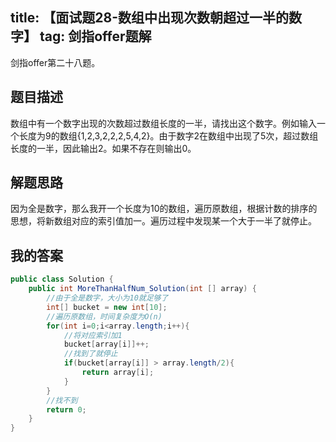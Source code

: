 title: 【面试题28-数组中出现次数朝超过一半的数字】
tag: 剑指offer题解
---
剑指offer第二十八题。
<!-- more -->

## 题目描述

数组中有一个数字出现的次数超过数组长度的一半，请找出这个数字。例如输入一个长度为9的数组{1,2,3,2,2,2,5,4,2}。由于数字2在数组中出现了5次，超过数组长度的一半，因此输出2。如果不存在则输出0。


## 解题思路

因为全是数字，那么我开一个长度为10的数组，遍历原数组，根据计数的排序的思想，将新数组对应的索引值加一。遍历过程中发现某一个大于一半了就停止。


## 我的答案



```java
public class Solution {
    public int MoreThanHalfNum_Solution(int [] array) {
        //由于全是数字，大小为10就足够了
        int[] bucket = new int[10];
        //遍历原数组，时间复杂度为O(n)
        for(int i=0;i<array.length;i++){
            //将对应索引加1
            bucket[array[i]]++;
            //找到了就停止
            if(bucket[array[i]] > array.length/2){
                return array[i];
            }
        }
        //找不到
        return 0;
    }
}
```
